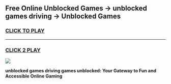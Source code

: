 
## Free Online Unblocked Games → unblocked games driving → Unblocked Games
<h3>
<a href="https://premium.freeplayer.one?title=unblocked_games_driving&ref=21F">CLICK TO PLAY</a></h3>
<hr>

<h3>
<a href="https://premium.freeplayer.one?title=unblocked_games_driving&ref=21F">CLICK 2 PLAY</a>
  
</h3>

<a href="https://premium.freeplayer.one?title=unblocked_games_driving&ref=21F/"><img src="https://clearcache.store/games.png"></a>


**unblocked games driving games unblocked: Your Gateway to Fun and Accessible Online Gaming**
